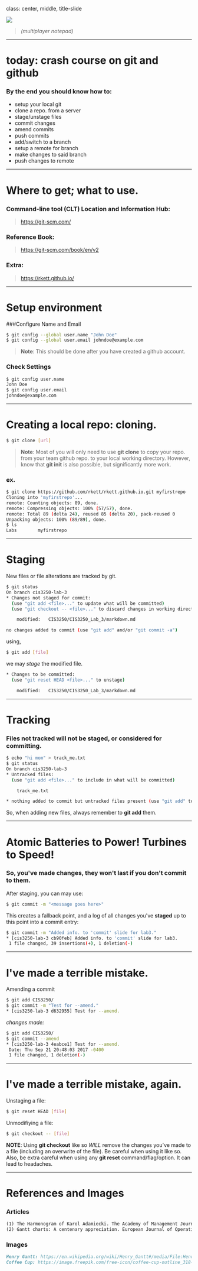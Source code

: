 class: center, middle, title-slide

![](https://git-scm.com/images/logo@2x.png)

> *(multiplayer notepad)*

---

# today: crash course on git and github

### By the end you should know how to:

- setup your local git 
- clone a repo. from a server
- stage/unstage files
- commit changes
- amend commits
- push commits
- add/switch to a branch
- setup a remote for branch
- make changes to said branch
- push changes to remote

---


# Where to get; what to use.

### Command-line tool (CLT) Location and Information Hub:
> https://git-scm.com/

### Reference Book:
> https://git-scm.com/book/en/v2

### Extra:
> https://rkett.github.io/

---

# Setup environment

###Configure Name and Email
```bash
$ git config --global user.name "John Doe"
$ git config --global user.email johndoe@example.com
```

> **Note**: This should be done after you have created a github account.

### Check Settings
```bash
$ git config user.name
John Doe
$ git config user.email
johndoe@example.com
```

---

# Creating a local repo: cloning.

```bash
$ git clone [url]
```

> **Note**: Most of you will only need to use **git clone** to copy your repo. from your team github repo. to your local working directory. However, know that **git init** is also possible, but significantly more work.

### ex.

```bash
$ git clone https://github.com/rkett/rkett.github.io.git myfirstrepo
Cloning into 'myfirstrepo'...
remote: Counting objects: 89, done.
remote: Compressing objects: 100% (57/57), done.
remote: Total 89 (delta 24), reused 85 (delta 20), pack-reused 0
Unpacking objects: 100% (89/89), done.
$ ls
Labs		myfirstrepo
```

---

# Staging

New files or file alterations are tracked by git.

```bash
$ git status
On branch cis3250-lab-3
* Changes not staged for commit:
  (use "git add <file>..." to update what will be committed)
  (use "git checkout -- <file>..." to discard changes in working directory)

	modified:   CIS3250/CIS3250_Lab_3/markdown.md

no changes added to commit (use "git add" and/or "git commit -a")
```

using, 

```bash
$ git add [file]
```

we may *stage* the modified file. 

```bash
* Changes to be committed:
  (use "git reset HEAD <file>..." to unstage)

	modified:   CIS3250/CIS3250_Lab_3/markdown.md
```
			
---

# Tracking

### Files **not** tracked will not be staged, or considered for committing.

```bash
$ echo "hi mom" > track_me.txt
$ git status
On branch cis3250-lab-3
* Untracked files:
  (use "git add <file>..." to include in what will be committed)

	track_me.txt

* nothing added to commit but untracked files present (use "git add" to track)
```
So, when adding new files, always remember to **git add** them.

---

# Atomic Batteries to Power! Turbines to Speed!

### So, you've made changes, they won't last if you don't **commit** to them. 

After staging, you can may use:

```bash
$ git commit -m "<message goes here>"
```

This creates a fallback point, and a log of all changes you've **staged** up to this point into a commit entry:

```bash
$ git commit -m "Added info. to 'commit' slide for lab3."
* [cis3250-lab-3 cb90feb] Added info. to 'commit' slide for lab3.
 1 file changed, 39 insertions(+), 1 deletion(-)
 ```

---

# I've made a terrible mistake.

Amending a commit

```bash
$ git add CIS3250/
$ git commit -m "Test for --amend."
* [cis3250-lab-3 d632955] Test for --amend.
```

*changes made:*

```bash
$ git add CIS3250/
$ git commit --amend
* [cis3250-lab-3 4eabce1] Test for --amend.
 Date: Thu Sep 21 20:48:03 2017 -0400
 1 file changed, 1 deletion(-)
```

---

# I've made a terrible mistake, again.

Unstaging a file:

```bash
$ git reset HEAD [file]
```

Unmodifiying a file:

```bash
$ git checkout -- [file]
```

**NOTE**: Using **git checkout** like so *WILL* remove the changes you've made to a file (including an overwrite of the file). Be careful when using it like so. Also, be extra careful when using any **git reset** command/flag/option. It can lead to headaches.

---

# References and Images


[1]: https://www.jstor.org/stable/255537
[2]: https://web.archive.org/web/20131126152919/http://www-public.it-sudparis.eu:80/~gibson/Teaching/CSC7003/ReadingMaterial/Wilson03.pdf

### Articles

```md 
(1) The Harmonogram of Karol Adamiecki. The Academy of Management Journal. Vol. 18, (1975), pp. 358-364. Found at: <https://www.jstor.org/stable/255537>
(2) Gantt charts: A centenary appreciation. European Journal of Operational Research. Vol. 149, (2003), pp. 430–437. Found at: <https://web.archive.org/web/20131126152919/http://www-public.it-sudparis.eu:80/~gibson/Teaching/CSC7003/ReadingMaterial/Wilson03.pdf>
```

### Images

```md
Henry Gantt: https://en.wikipedia.org/wiki/Henry_Gantt#/media/File:Henry_L._Gantt.jpg
Coffee Cup: https://image.freepik.com/free-icon/coffee-cup-outline_318-39738.jpg
```
